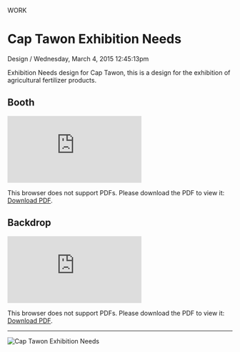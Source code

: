 <p class="type">WORK</p>

# Cap Tawon Exhibition Needs

<p class="meta">Design  /  Wednesday, March 4, 2015 12:45:13pm</p>

Exhibition Needs design for Cap Tawon, this is a design for the exhibition of agricultural fertilizer products.

## Booth

<object data="https://farooq-agent.web.app/assets/images/works/details/84-cap-tawon-exhibition-needs/cap_tawon-dealers_meeting_&_product_launching-display_product_suggestions-fb.pdf" type="application/pdf" width="" height="">
    <embed src="https://farooq-agent.web.app/assets/images/works/details/84-cap-tawon-exhibition-needs/cap_tawon-dealers_meeting_&_product_launching-display_product_suggestions-fb.pdf">
        <p>This browser does not support PDFs. Please download the PDF to view it: <a href="https://farooq-agent.web.app/assets/images/works/details/84-cap-tawon-exhibition-needs/cap_tawon-dealers_meeting_&_product_launching-display_product_suggestions-fb.pdf" target="_blank">Download PDF</a>.</p>
    </embed>
</object>

## Backdrop

<object data="https://farooq-agent.web.app/assets/images/works/details/84-cap-tawon-exhibition-needs/cap_tawon-dealers_meeting_&_product_launching-display_product_suggestions-bg.pdf" type="application/pdf" width="" height="">
    <embed src="https://farooq-agent.web.app/assets/images/works/details/84-cap-tawon-exhibition-needs/cap_tawon-dealers_meeting_&_product_launching-display_product_suggestions-bg.pdf">
        <p>This browser does not support PDFs. Please download the PDF to view it: <a href="https://farooq-agent.web.app/assets/images/works/details/84-cap-tawon-exhibition-needs/cap_tawon-dealers_meeting_&_product_launching-display_product_suggestions-bg.pdf" target="_blank">Download PDF</a>.</p>
    </embed>
</object>

---

![Cap Tawon Exhibition Needs](https://farooq-agent.web.app/assets/images/works/large/BbXf8YdB_work_image.png)
